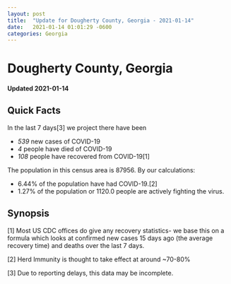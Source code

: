 ```yaml
---
layout: post
title:  "Update for Dougherty County, Georgia - 2021-01-14"
date:   2021-01-14 01:01:29 -0600
categories: Georgia
---
```


# Dougherty County, Georgia
#### Updated 2021-01-14

## Quick Facts

In the last 7 days[3] we project there have been
- *539* new cases of COVID-19
- *4* people have died of COVID-19
- *108* people have recovered from COVID-19[1]

The population in this census area is 87956. By our calculations:
- 6.44% of the population have had COVID-19.[2]
- 1.27% of the population or 1120.0 people are actively fighting the virus.

## Synopsis




[1] Most US CDC offices do give any recovery statistics- we base this on a formula which looks at confirmed new cases
15 days ago (the average recovery time) and deaths over the last 7 days.

[2] Herd Immunity is thought to take effect at around ~70-80%

[3] Due to reporting delays, this data may be incomplete.
 
    